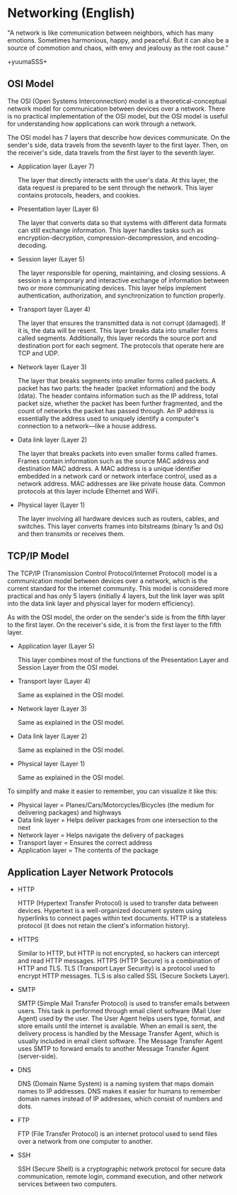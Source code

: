 # Networking (English)
"A network is like communication between neighbors, which has many emotions. Sometimes harmonious, happy, and peaceful. But it can also be a source of commotion and chaos, with envy and jealousy as the root cause."

+yuumaSSS+

## OSI Model
The OSI (Open Systems Interconnection) model is a theoretical-conceptual network model for communication between devices over a network. There is no practical implementation of the OSI model, but the OSI model is useful for understanding how applications can work through a network.

The OSI model has 7 layers that describe how devices communicate. On the sender's side, data travels from the seventh layer to the first layer. Then, on the receiver's side, data travels from the first layer to the seventh layer.

- Application layer (Layer 7)

  The layer that directly interacts with the user's data. At this layer, the data request is prepared to be sent through the network. This layer contains protocols, headers, and cookies.

- Presentation layer (Layer 6)

  The layer that converts data so that systems with different data formats can still exchange information. This layer handles tasks such as encryption-decryption, compression-decompression, and encoding-decoding.

- Session layer (Layer 5)

  The layer responsible for opening, maintaining, and closing sessions. A session is a temporary and interactive exchange of information between two or more communicating devices. This layer helps implement authentication, authorization, and synchronization to function properly.

- Transport layer (Layer 4)

  The layer that ensures the transmitted data is not corrupt (damaged). If it is, the data will be resent. This layer breaks data into smaller forms called segments. Additionally, this layer records the source port and destination port for each segment. The protocols that operate here are TCP and UDP.

- Network layer (Layer 3)

  The layer that breaks segments into smaller forms called packets. A packet has two parts: the header (packet information) and the body (data). The header contains information such as the IP address, total packet size, whether the packet has been further fragmented, and the count of networks the packet has passed through. An IP address is essentially the address used to uniquely identify a computer's connection to a network—like a house address.

- Data link layer (Layer 2)

  The layer that breaks packets into even smaller forms called frames. Frames contain information such as the source MAC address and destination MAC address. A MAC address is a unique identifier embedded in a network card or network interface control, used as a network address. MAC addresses are like private house data. Common protocols at this layer include Ethernet and WiFi.

- Physical layer (Layer 1)

  The layer involving all hardware devices such as routers, cables, and switches. This layer converts frames into bitstreams (binary 1s and 0s) and then transmits or receives them.

## TCP/IP Model
The TCP/IP (Transmission Control Protocol/Internet Protocol) model is a communication model between devices over a network, which is the current standard for the internet community. This model is considered more practical and has only 5 layers (initially 4 layers, but the link layer was split into the data link layer and physical layer for modern efficiency).

As with the OSI model, the order on the sender's side is from the fifth layer to the first layer. On the receiver's side, it is from the first layer to the fifth layer.

- Application layer (Layer 5)

  This layer combines most of the functions of the Presentation Layer and Session Layer from the OSI model.

- Transport layer (Layer 4)

  Same as explained in the OSI model.

- Network layer (Layer 3)

  Same as explained in the OSI model.

- Data link layer (Layer 2)

  Same as explained in the OSI model.

- Physical layer (Layer 1)

  Same as explained in the OSI model.

To simplify and make it easier to remember, you can visualize it like this:
- Physical layer = Planes/Cars/Motorcycles/Bicycles (the medium for delivering packages) and highways  
- Data link layer = Helps deliver packages from one intersection to the next  
- Network layer = Helps navigate the delivery of packages  
- Transport layer = Ensures the correct address  
- Application layer = The contents of the package

## Application Layer Network Protocols
- HTTP

  HTTP (Hypertext Transfer Protocol) is used to transfer data between devices. Hypertext is a well-organized document system using hyperlinks to connect pages within text documents. HTTP is a stateless protocol (it does not retain the client's information history).

- HTTPS

  Similar to HTTP, but HTTP is not encrypted, so hackers can intercept and read HTTP messages. HTTPS (HTTP Secure) is a combination of HTTP and TLS. TLS (Transport Layer Security) is a protocol used to encrypt HTTP messages. TLS is also called SSL (Secure Sockets Layer).

- SMTP

  SMTP (Simple Mail Transfer Protocol) is used to transfer emails between users. This task is performed through email client software (Mail User Agent) used by the user. The User Agent helps users type, format, and store emails until the internet is available. When an email is sent, the delivery process is handled by the Message Transfer Agent, which is usually included in email client software. The Message Transfer Agent uses SMTP to forward emails to another Message Transfer Agent (server-side).

- DNS

  DNS (Domain Name System) is a naming system that maps domain names to IP addresses. DNS makes it easier for humans to remember domain names instead of IP addresses, which consist of numbers and dots.

- FTP

  FTP (File Transfer Protocol) is an internet protocol used to send files over a network from one computer to another.

- SSH

  SSH (Secure Shell) is a cryptographic network protocol for secure data communication, remote login, command execution, and other network services between two computers.
